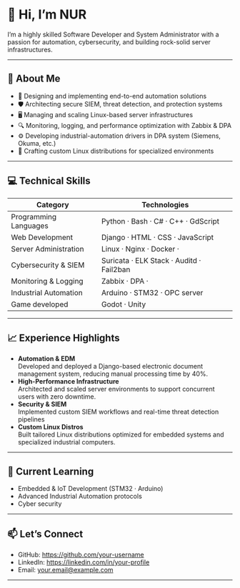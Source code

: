 # 👋 Hi, I’m NUR

I’m a highly skilled Software Developer and System Administrator with a passion for automation, cybersecurity, and building rock-solid server infrastructures.

---

## 🚀 About Me

- 🔧 Designing and implementing end-to-end automation solutions  
- 🛡️ Architecting secure SIEM, threat detection, and protection systems  
- 🖥️ Managing and scaling Linux-based server infrastructures  
- 🔍 Monitoring, logging, and performance optimization with Zabbix & DPA  
- ⚙️ Developing industrial-automation drivers in DPA system (Siemens, Okuma, etc.)  
- 🐧 Crafting custom Linux distributions for specialized environments  

---

## 💻 Technical Skills

| Category                | Technologies                                         |
| ----------------------- | ---------------------------------------------------- |
| Programming Languages   | Python · Bash · C# · C++ · GdScript                  |
| Web Development         | Django · HTML · CSS · JavaScript                     |
| Server Administration   | Linux · Nginx · Docker ·                             |
| Cybersecurity & SIEM    | Suricata · ELK Stack · Auditd  · Fail2ban            |
| Monitoring & Logging    | Zabbix · DPA ·                                       |
| Industrial Automation   | Arduino · STM32 · OPC server                         |
| Game developed          | Godot · Unity                                        | 
---

## 📈 Experience Highlights

- **Automation & EDM**  
  Developed and deployed a Django-based electronic document management system, reducing manual processing time by 40%.  
- **High-Performance Infrastructure**  
  Architected and scaled server environments to support concurrent users with zero downtime.  
- **Security & SIEM**  
  Implemented custom SIEM workflows and real-time threat detection pipelines 
- **Custom Linux Distros**  
  Built tailored Linux distributions optimized for embedded systems and specialized industrial computers.

---

## 🎯 Current Learning

- Embedded & IoT Development (STM32 · Arduino)  
- Advanced Industrial Automation protocols  
- Cyber security 

---

## 📫 Let’s Connect

- GitHub: https://github.com/your-username  
- LinkedIn: https://linkedin.com/in/your-profile  
- Email: your.email@example.com  

---

